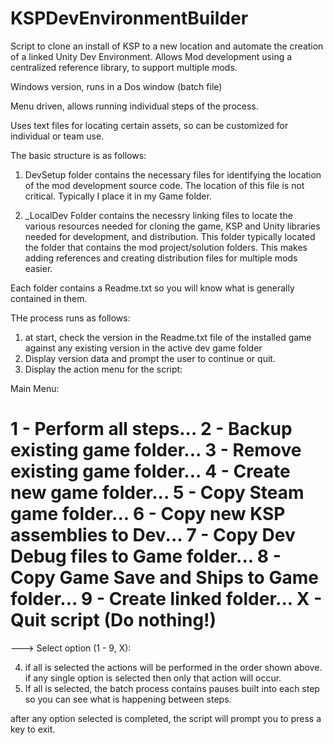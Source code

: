 # KSPDevEnvironmentBuilder

Script to clone an install of KSP to a new location and automate the creation of a linked  Unity Dev Environment.  Allows Mod development using a centralized reference library, to support multiple mods.

Windows version, runs in a Dos window (batch file)

Menu driven, allows running individual steps of the process.

Uses text files for locating certain assets, so can be customized for individual or team use.

The basic structure is as follows:

1.  DevSetup folder contains the necessary files for identifying the location of the mod development source code.  The location of this file is not critical. Typically I place it in my Game folder.  

2.  _LocalDev Folder contains the necessry linking files to locate the various resources needed for cloning the game, KSP and Unity libraries needed for development, and distribution.  This folder typically located the folder that contains the mod project/solution folders.  This makes adding references and creating distribution files for multiple mods easier.


Each folder contains a Readme.txt so you will know what is generally contained in them.

THe process runs as follows:

1.  at start, check the version in the Readme.txt file of the installed game against any existing version in the active dev game folder
2.  Display version data and prompt the user to continue or quit.
3.  Display the action menu for the script:
  
   Main Menu:

  1 - Perform all steps...
  2 - Backup existing game folder...
  3 - Remove existing game folder...
  4 - Create new game folder...
  5 - Copy Steam game folder...
  6 - Copy new KSP assemblies to Dev...
  7 - Copy Dev Debug files to Game folder...
  8 - Copy Game Save and Ships to Game folder...
  9 - Create linked folder...
  X - Quit script  (Do nothing!)
 ====================================================

---> Select option (1 - 9, X): 

4.  if all is selected the actions will be performed in the order shown above. if any single option is selected then only that action will occur.
5.  If all is selected, the batch process contains pauses built into each step so you can see what is happening between steps. 

after any option selected is completed, the script will prompt you to press a key to exit.
